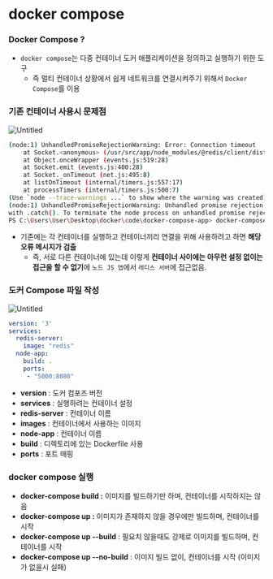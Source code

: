 # docker compose

### Docker Compose ?

- `docker compose`는 다중 컨테이너 도커 애플리케이션을 정의하고 실행하기 위한 도구
    - 즉 멀티 컨테이너 상황에서 쉽게 네트워크를 연결시켜주기 위해서 `Docker Compose`를 이용

### 기존 컨테이너 사용시 문제점

![Untitled](docker%20compose%2062159330980b4b0ab631132252c3dbc5/Untitled.png)

```bash
(node:1) UnhandledPromiseRejectionWarning: Error: Connection timeout
    at Socket.<anonymous> (/usr/src/app/node_modules/@redis/client/dist/lib/client/socket.js:165:124)
    at Object.onceWrapper (events.js:519:28)
    at Socket.emit (events.js:400:28)
    at Socket._onTimeout (net.js:495:8)
    at listOnTimeout (internal/timers.js:557:17)
    at processTimers (internal/timers.js:500:7)
(Use `node --trace-warnings ...` to show where the warning was created)
(node:1) UnhandledPromiseRejectionWarning: Unhandled promise rejection. This error originated either by throwing inside of an async function without a catch block, or by rejecting a promise which was not handled 
with .catch(). To terminate the node process on unhandled promise rejection, use the CLI flag `--unhandled-rejections=strict` (see https://nodejs.org/api/cli.html#cli_unhandled_rejections_mode). (rejection id: 1)(node:1) [DEP0018] DeprecationWarning: Unhandled promise rejections are deprecated. In the future, promise rejections that are not handled will terminate the Node.js process with a non-zero exit code.
PS C:\Users\User\Desktop\docker\code\docker-compose-app> docker-compose up
```

- 기존에는 각 컨테이너를 실행하고 컨테이너끼리 연결을 위해 사용하려고 하면 **해당 오류 메시지가 검출**
    - 즉, 서로 다른 컨테이너에 있는데 이렇게 **컨테이너 사이에는 아무런 설정 없이는 접근을 할 수 없기**에 `노드 JS 앱`에서 `레디스 서버`에 접근없음.

### 도커 Compose 파일 작성

![Untitled](docker%20compose%2062159330980b4b0ab631132252c3dbc5/Untitled%201.png)

```yaml
version: '3'
services:
  redis-server:
    image: "redis"
  node-app: 
    build: .
    ports:
     - "5000:8080"
```

- **version** : 도커 컴포즈 버전
- **services** : 실행하려는 컨테이너 설정
- **redis-server** : 컨테이너 이름
- **images** : 컨테이너에서 사용하는 이미지
- **node-app**  : 컨테이너 이름
- **build** : 디렉토리에 있는 Dockerfile 사용
- **ports** : 포트 매핑

### docker compose 실행

- **docker-compose build :** 이미지를 빌드하기만 하며, 컨테이너를 시작하지는 않음
- **docker-compose up :**  이미지가 존재하지 않을 경우에만 빌드하며, 컨테이너를 시작
- **docker-compose up --build** : 필요치 않을때도 강제로 이미지를 빌드하며, 컨테이너를 시작
- **docker-compose up --no-build** : 이미지 빌드 없이, 컨테이너를 시작 (이미지가 없을시 실패)